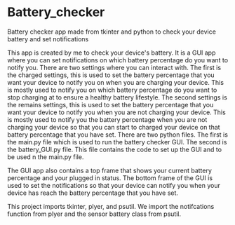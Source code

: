 # Battery_checker
Battery checker app made from tkinter and python to check your device battery and set notifications

This app is created by me to check your device's battery. It is a GUI app where you can set notifications on which battery percentage do you want to notify you. 
There are two settings where you can interact with. The first is the charged settings, this is used to set the battery percentage that you want your device 
to notify you on when you are charging your device. This is mostly used to notify you on which battery percentage do you want to stop charging at to ensure a healthy 
battery lifestyle. The second settings is the remains settings, this is used to set the battery percentage that you want your device to notify you when you are not 
charging your device. This is mostly used to notify you the battery percentage when you are not charging your device so that you can start to charged your device 
on that battery percentage that you have set. 
There are two python files. The first is the main.py file which is used to run the battery checker GUI. The second is the battery_GUI.py file. This file contains the code 
to set up the GUI and to be used n the main.py file. 

The GUI app also contains a top frame that shows your current battery percentage and your plugged in status.
The bottom frame of the GUI is used to set the notifications so that your device can notify you when your device has reach the battery percentage that you have set. 

This project imports tkinter, plyer, and psutil. We import the notifcations function from plyer and the sensor battery class from psutil.
